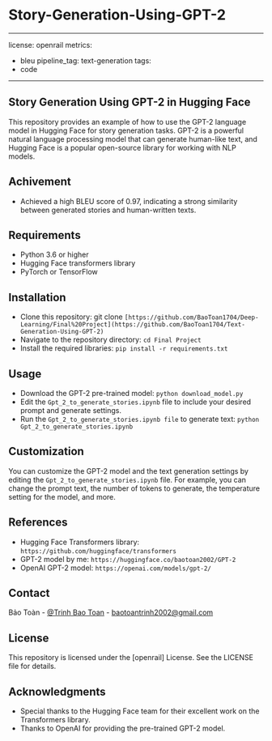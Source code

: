 # Story-Generation-Using-GPT-2
---
license: openrail
metrics:
- bleu
pipeline_tag: text-generation
tags:
- code
---

## Story Generation Using GPT-2 in Hugging Face
This repository provides an example of how to use the GPT-2 language model in Hugging Face for story generation tasks. GPT-2 is a powerful natural language processing model that can generate human-like text, and Hugging Face is a popular open-source library for working with NLP models.

## Achivement
- Achieved a high BLEU score of 0.97, indicating a strong similarity between generated stories and human-written texts.

## Requirements
- Python 3.6 or higher
- Hugging Face transformers library
- PyTorch or TensorFlow

## Installation
- Clone this repository: git clone ```[https://github.com/BaoToan1704/Deep-Learning/Final%20Project](https://github.com/BaoToan1704/Text-Generation-Using-GPT-2)```
- Navigate to the repository directory: ```cd Final Project```
- Install the required libraries: ```pip install -r requirements.txt```

## Usage
- Download the GPT-2 pre-trained model: ```python download_model.py```
- Edit the ```Gpt_2_to_generate_stories.ipynb``` file to include your desired prompt and generate settings.
- Run the ```Gpt_2_to_generate_stories.ipynb file``` to generate text: ```python Gpt_2_to_generate_stories.ipynb```
  
## Customization
You can customize the GPT-2 model and the text generation settings by editing the ```Gpt_2_to_generate_stories.ipynb``` file. For example, you can change the prompt text, the number of tokens to generate, the temperature setting for the model, and more.

## References
- Hugging Face Transformers library: ```https://github.com/huggingface/transformers```
- GPT-2 model by me: ```https://huggingface.co/baotoan2002/GPT-2```
- OpenAI GPT-2 model: ```https://openai.com/models/gpt-2/```

<h2 id="contact-">Contact </h2>
<p>Bảo Toàn - <a href="https://facebook.com/baotoan.trinh3">@Trinh Bao Toan</a> - <a href="mailto:baotoantrinh2002@gmail.com">baotoantrinh2002@gmail.com</a></p>

## License
This repository is licensed under the [openrail] License. See the LICENSE file for details.

## Acknowledgments
- Special thanks to the Hugging Face team for their excellent work on the Transformers library.
- Thanks to OpenAI for providing the pre-trained GPT-2 model.
